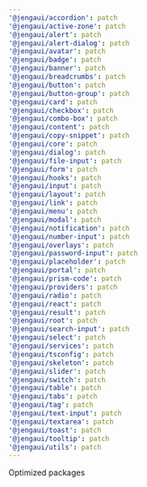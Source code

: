 ```yaml
---
'@jengaui/accordion': patch
'@jengaui/active-zone': patch
'@jengaui/alert': patch
'@jengaui/alert-dialog': patch
'@jengaui/avatar': patch
'@jengaui/badge': patch
'@jengaui/banner': patch
'@jengaui/breadcrumbs': patch
'@jengaui/button': patch
'@jengaui/button-group': patch
'@jengaui/card': patch
'@jengaui/checkbox': patch
'@jengaui/combo-box': patch
'@jengaui/content': patch
'@jengaui/copy-snippet': patch
'@jengaui/core': patch
'@jengaui/dialog': patch
'@jengaui/file-input': patch
'@jengaui/form': patch
'@jengaui/hooks': patch
'@jengaui/input': patch
'@jengaui/layout': patch
'@jengaui/link': patch
'@jengaui/menu': patch
'@jengaui/modal': patch
'@jengaui/notification': patch
'@jengaui/number-input': patch
'@jengaui/overlays': patch
'@jengaui/password-input': patch
'@jengaui/placeholder': patch
'@jengaui/portal': patch
'@jengaui/prism-code': patch
'@jengaui/providers': patch
'@jengaui/radio': patch
'@jengaui/react': patch
'@jengaui/result': patch
'@jengaui/root': patch
'@jengaui/search-input': patch
'@jengaui/select': patch
'@jengaui/services': patch
'@jengaui/tsconfig': patch
'@jengaui/skeleton': patch
'@jengaui/slider': patch
'@jengaui/switch': patch
'@jengaui/table': patch
'@jengaui/tabs': patch
'@jengaui/tag': patch
'@jengaui/text-input': patch
'@jengaui/textarea': patch
'@jengaui/toast': patch
'@jengaui/tooltip': patch
'@jengaui/utils': patch
---
```


Optimized packages
